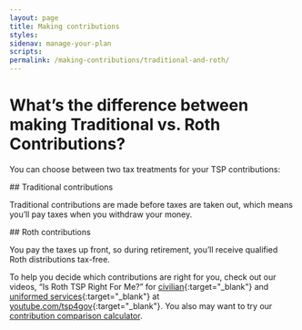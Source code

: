 ```yaml
---
layout: page
title: Making contributions
styles:
sidenav: manage-your-plan
scripts:
permalink: /making-contributions/traditional-and-roth/
---
```


# What’s the difference between making Traditional vs. Roth Contributions?

You can choose between two tax treatments for your TSP contributions:

<div class="usa-grid fund-contributions">
  <div class="usa-width-one-half" markdown="1">
## Traditional contributions

Traditional contributions
are made before taxes are
taken out, which means you’ll
pay taxes when you withdraw
your money.
  </div>
  <div class="usa-width-one-half" markdown="1">
## Roth contributions

You pay the taxes up front,
so during retirement, you’ll
receive qualified Roth
distributions tax-free.
  </div>
</div>

To help you decide which contributions are right for you, check out our videos, “Is Roth TSP Right For Me?” for [civilian](https://youtu.be/m15Cr8WAxhc){:target="\_blank"} and [uniformed services](https://youtu.be/HGz9YdnI3f0){:target="\_blank"} at [youtube.com/tsp4gov](https://youtube.com/tsp4gov){:target="\_blank"}.  You also may want to try our [contribution comparison calculator](https://www.tsp.gov/PlanningTools/Calculators/contributionComparison.html).
